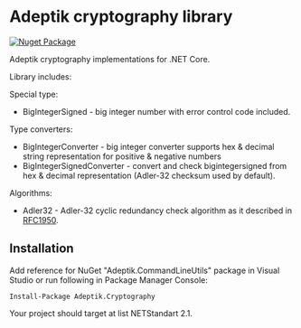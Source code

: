 # Adeptik cryptography library

[![Nuget Package](https://flat.badgen.net/nuget/v/Adeptik.Cryptography)](https://www.nuget.org/packages/Adeptik.Cryptography/)

Adeptik cryptography  implementations for .NET Core.

Library includes:

Special type:

- BigIntegerSigned - big integer number with error control code included.

Type converters:

- BigIntegerConverter - big integer converter supports hex & decimal string representation for positive & negative numbers
- BigIntegerSignedConverter - convert and check bigintegersigned from hex & decimal representation (Adler-32 checksum used by default).

Algorithms:

- Adler32 - Adler-32 cyclic redundancy check algorithm as it described in [RFC1950](https://tools.ietf.org/html/rfc1950#section-9).

## Installation

Add reference for NuGet "Adeptik.CommandLineUtils" package in Visual Studio or run following in Package Manager Console:

    Install-Package Adeptik.Cryptography

Your project should target at list NETStandart 2.1.
